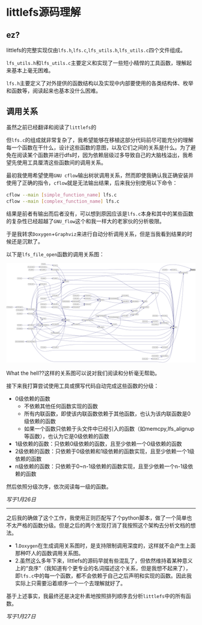 # littlefs源码理解

## ez?

littlefs的完整实现仅由`lfs.h`,`lfs.c`,`lfs_utils.h`,`lfs_utils.c`四个文件组成。

`lfs_utils.h`和`lfs_utils.c`主要定义和实现了一些短小精悍的工具函数，理解起来基本上毫无困难。

`lfs.h`主要定义了对外提供的函数结构以及实现中内部要使用的各类结构体、枚举和函数等，阅读起来也基本没什么困难。

## 调用关系

虽然之前已经翻译和阅读了`littlefs`的

但`lfs.c`的组成就非常复杂了，我希望能够在移植这部分代码前尽可能充分的理解每一个函数在干什么，设计这些函数的意图，以及它们之间的关系是什么。为了避免在阅读某个函数并进行dfs时，因为依赖层级过多导致自己的大脑栈溢出，我希望先使用工具厘清这些函数间的调用关系。

最初我使用希望使用`GNU cflow`输出树状调用关系，然而即使我确认我正确安装并使用了正确的指令，`cflow`就是无法输出结果，后来我分别使用以下命令：

```bash
cflow --main [simple_function_name] lfs.c
cflow --main [complex_function_name] lfs.c
```

结果是前者有输出而后者没有，可以想到原因应该是`lfs.c`本身和其中的某些函数的复杂性已经超越了`GNU_flow`这个和我一样大的老家伙的分析极限。

于是我转求`Doxygen`+`Graphviz`来进行自动分析调用关系，但是当我看到结果的时候还是沉默了。

以下是`lfs_file_open`函数的调用关系图：

![](../../asserts/lfs_file_open.png)

What the hell??这样的关系图可以说对我们阅读和分析毫无帮助。

接下来我打算尝试使用工具或撰写代码自动完成这些函数的分级：

* 0级依赖的函数
  * 不依赖其他任何函数实现的函数 
  * 所有内联函数，即使该内联函数依赖于其他函数，也认为该内联函数是0级依赖的函数 
  * 如果一个函数只依赖于头文件中已经引入的函数（如memcpy,lfs_alignup等函数），也认为它是0级依赖的函数 
* 1级依赖的函数：只依赖0级依赖的函数，且至少依赖一个0级依赖的函数
* 2级依赖的函数：只依赖于0级依赖和1级依赖的函数实现，且至少依赖一个1级依赖的函数 
* n级依赖的函数：只依赖于0~n-1级依赖的函数实现，且至少依赖一个n-1级依赖的函数 

然后依照分级次序，依次阅读每一级的函数。

*写于1月26日*

---

之后我的确做了这个工作，我使用正则匹配写了个python脚本，做了一个简单也不太严格的函数分级。但是之后的两个发现打消了我按照这个架构去分析文档的想法。

* 1.`Doxygen`在生成调用关系图时，是支持限制调用深度的，这样就不会产生上面那种吓人的函数调用关系图。
* 2.虽然这么多年下来，littlefs的源码早就有些混乱了，但依然维持着某种意义上的“良序”（我知道有个更专业的名词描述这个关系，但是我想不起来了），即`lfs.c`中的每一个函数，都不会依赖于自己之后声明和实现的函数。因此我实际上只需要沿着顺序一个一个去理解就好了。

基于上述事实，我最终还是决定朴素地按照排列顺序去分析`littlefs`中的所有函数。

*写于1月27日*
